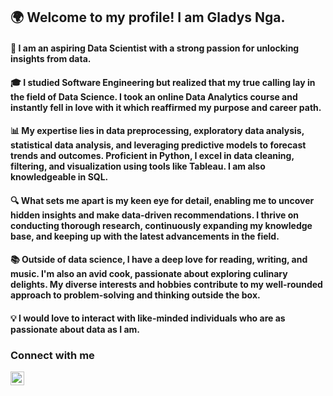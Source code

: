 ## 🌍 Welcome to my profile! I am Gladys Nga.
#### 🌟 I am an aspiring Data Scientist with a strong passion for unlocking insights from data. 
#### 🎓 I studied Software Engineering but realized that my true calling lay in the field of Data Science. I took an online Data Analytics course and instantly fell in love with it which reaffirmed my purpose and career path.
#### 📊 My expertise lies in data preprocessing, exploratory data analysis, statistical data analysis, and leveraging predictive models to forecast trends and outcomes. Proficient in Python, I excel in data cleaning, filtering, and visualization using tools like Tableau. I am also knowledgeable in SQL.
#### 🔍 What sets me apart is my keen eye for detail, enabling me to uncover hidden insights and make data-driven recommendations. I thrive on conducting thorough research, continuously expanding my knowledge base, and keeping up with the latest advancements in the field.
#### 📚 Outside of data science, I have a deep love for reading, writing, and music. I'm also an avid cook, passionate about exploring culinary delights. My diverse interests and hobbies contribute to my well-rounded approach to problem-solving and thinking outside the box.
#### 💡 I would love to interact with like-minded individuals who are as passionate about data as I am.

### Connect with me
[<img align="left" alt="fullstacked.com | LinkedIn" width="22px" src="https://cdn.jsdelivr.net/npm/simple-icons@v3/icons/linkedin.svg" />][linkedin]

[linkedin]: https://www.linkedin.com/in/gladysnga

